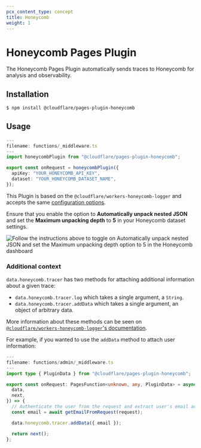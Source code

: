 ```yaml
---
pcx_content_type: concept
title: Honeycomb
weight: 1
---
```


# Honeycomb Pages Plugin

The Honeycomb Pages Plugin automatically sends traces to Honeycomb for analysis and observability.

## Installation

```sh
$ npm install @cloudflare/pages-plugin-honeycomb
```

## Usage

```typescript
---
filename: functions/_middleware.ts
---
import honeycombPlugin from "@cloudflare/pages-plugin-honeycomb";

export const onRequest = honeycombPlugin({
  apiKey: "YOUR_HONEYCOMB_API_KEY",
  dataset: "YOUR_HONEYCOMB_DATASET_NAME",
});
```

This Plugin is based on the `@cloudflare/workers-honeycomb-logger` and accepts the same [configuration options](https://github.com/cloudflare/workers-honeycomb-logger#config).

Ensure that you enable the option to **Automatically unpack nested JSON** and set the **Maximum unpacking depth** to **5** in your Honeycomb dataset settings.

![Follow the instructions above to toggle on Automatically unpack nested JSON and set the Maximum unpacking depth option to 5 in the Honeycomb dashboard](/pages/platform/functions/plugins/honeycomb.png)

### Additional context

`data.honeycomb.tracer` has two methods for attaching additional information about a given trace:

- `data.honeycomb.tracer.log` which takes a single argument, a `String`.
- `data.honeycomb.tracer.addData` which takes a single argument, an object of arbitrary data.

More information about these methods can be seen on [`@cloudflare/workers-honeycomb-logger`'s documentation](https://github.com/cloudflare/workers-honeycomb-logger#adding-logs-and-other-data).

For example, if you wanted to use the `addData` method to attach user information:

```typescript
---
filename: functions/admin/_middleware.ts
---
import type { PluginData } from "@cloudflare/pages-plugin-honeycomb";

export const onRequest: PagesFunction<unknown, any, PluginData> = async ({
  data,
  next,
}) => {
  // Authenticate the user from the request and extract user's email address
  const email = await getEmailFromRequest(request);

  data.honeycomb.tracer.addData({ email });

  return next();
};
```
